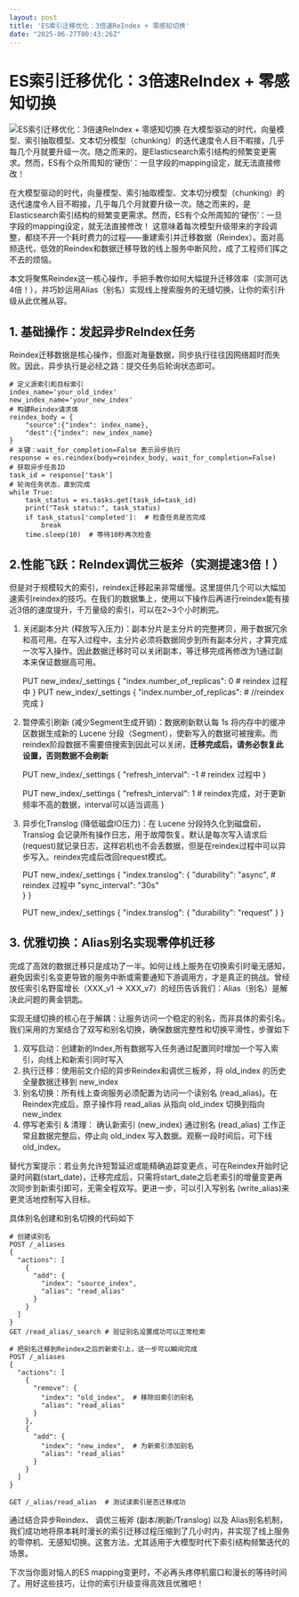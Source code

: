 ```yaml
---
layout: post
title: 'ES索引迁移优化：3倍速ReIndex + 零感知切换'
date: "2025-06-27T00:43:26Z"
---
```

ES索引迁移优化：3倍速ReIndex + 零感知切换
===========================

![ES索引迁移优化：3倍速ReIndex + 零感知切换](https://img2024.cnblogs.com/blog/1326688/202506/1326688-20250627074918131-1218960622.png) 在大模型驱动的时代，向量模型、索引抽取模型、文本切分模型（chunking）的迭代速度令人目不暇接，几乎每几个月就要升级一次。随之而来的，是Elasticsearch索引结构的频繁变更需求。然而，ES有个众所周知的‘硬伤’：一旦字段的mapping设定，就无法直接修改！

在大模型驱动的时代，向量模型、索引抽取模型、文本切分模型（chunking）的迭代速度令人目不暇接，几乎每几个月就要升级一次。随之而来的，是Elasticsearch索引结构的频繁变更需求。然而，ES有个众所周知的‘硬伤’：一旦字段的mapping设定，就无法直接修改！ 这意味着每次模型升级带来的字段调整，都绕不开一个耗时费力的过程——重建索引并迁移数据（Reindex）。面对高频迭代，低效的Reindex和数据迁移导致的线上服务中断风险，成了工程师们挥之不去的烦恼。

本文将聚焦Reindex这一核心操作，手把手教你如何大幅提升迁移效率（实测可达4倍！），并巧妙运用Alias（别名）实现线上搜索服务的无缝切换，让你的索引升级从此优雅从容。

1\. 基础操作：发起异步ReIndex任务
----------------------

Reindex迁移数据是核心操作，但面对海量数据，同步执行往往因网络超时而失败。因此，异步执行是必经之路：提交任务后轮询状态即可。

    # 定义源索引和目标索引
    index_name='your_old_index'
    new_index_name='your_new_index'
    # 构建Reindex请求体
    reindex_body = {
        "source":{"index": index_name},
        "dest":{"index": new_index_name}
    }
    # 关键：wait_for_completion=False 表示异步执行
    response = es.reindex(body=reindex_body, wait_for_completion=False)
    # 获取异步任务ID
    task_id = response['task']
    # 轮询任务状态，直到完成
    while True:
        task_status = es.tasks.get(task_id=task_id)
        print("Task status:", task_status)
        if task_status['completed']:  # 检查任务是否完成
            break
        time.sleep(10)  # 等待10秒再次检查
    

2.性能飞跃：ReIndex调优三板斧（实测提速3倍！）
----------------------------

但是对于规模较大的索引，reindex迁移起来非常缓慢。这里提供几个可以大幅加速索引reindex的技巧。在我们的数据集上，使用以下操作后再进行reindex能有接近3倍的速度提升，千万量级的索引，可以在2~3个小时刷完。

1.  关闭副本分片 (释放写入压力)：副本分片是主分片的完整拷贝，用于数据冗余和高可用。在写入过程中，主分片必须将数据同步到所有副本分片，才算完成一次写入操作。因此数据迁移时可以关闭副本，等迁移完成再修改为1通过副本来保证数据高可用。

    PUT new_index/_settings
    {
      "index.number_of_replicas": 0 # reindex 过程中
    }
    PUT new_index/_settings
    {
      "index.number_of_replicas": # //reindex 完成
    }
    

2.  暂停索引刷新 (减少Segment生成开销)：数据刷新默认每 1s 将内存中的缓冲区数据生成新的 Lucene 分段（Segment），使新写入的数据可被搜索。而reindex阶段数据不需要倍搜索到因此可以关闭，**迁移完成后，请务必恢复此设置，否则数据不会刷新**

    PUT new_index/_settings
    {
      "refresh_interval": -1 # reindex 过程中
    }
    
    PUT new_index/_settings
    {
      "refresh_interval": 1 # reindex完成，对于更新频率不高的数据，interval可以适当调高
    }
    

3.  异步化Translog (降低磁盘IO压力)：在 Lucene 分段持久化到磁盘前，Translog 会记录所有操作日志，用于故障恢复。默认是每次写入请求后(request)就记录日志，这样宕机也不会丢数据，但是在reindex过程中可以异步写入。reindex完成后改回request模式。

    PUT new_index/_settings
    {
      "index.translog": {
        "durability": "async",      # reindex 过程中
        "sync_interval": "30s"     
      }
    }
    
    PUT new_index/_settings
    {
      "index.translog": {
        "durability": "request"
      }
    }
    

3\. 优雅切换：Alias别名实现零停机迁移
-----------------------

完成了高效的数据迁移只是成功了一半。如何让线上服务在切换索引时毫无感知，避免因索引名变更导致的服务中断或需要通知下游调用方，才是真正的挑战。曾经放任索引名野蛮增长（XXX\_v1 -> XXX\_v7）的经历告诉我们：Alias（别名）是解决此问题的黄金钥匙。

实现无缝切换的核心在于解耦：让服务访问一个稳定的别名，而非具体的索引名。我们采用的方案结合了双写和别名切换，确保数据完整性和切换平滑性，步骤如下

1.  双写启动：创建新的Index,所有数据写入任务通过配置同时增加一个写入索引，向线上和新索引同时写入
2.  执行迁移：使用前文介绍的异步Reindex和调优三板斧，将 old\_index 的历史全量数据迁移到 new\_index
3.  别名切换：所有线上查询服务必须配置为访问一个读别名 (read\_alias)。在Reindex完成后，原子操作将 read\_alias 从指向 old\_index 切换到指向 new\_index
4.  停写老索引 & 清理： 确认新索引 (new\_index) 通过别名 (read\_alias) 工作正常且数据完整后，停止向 old\_index 写入数据。观察一段时间后，可下线 old\_index。

替代方案提示：若业务允许短暂延迟或能精确追踪变更点，可在Reindex开始时记录时间戳(start\_date)，迁移完成后，只需将start\_date之后老索引的增量变更再次同步到新索引即可，无需全程双写。更进一步，可以引入写别名 (write\_alias)来更灵活地控制写入目标。

具体别名创建和别名切换的代码如下

    # 创建读别名
    POST /_aliases
    {
      "actions": [
        {
          "add": {
            "index": "source_index",
            "alias": "read_alias"
          }
        }
      ]
    }
    GET /read_alias/_search # 验证别名设置成功可以正常检索
    
    # 把别名迁移到Reindex之后的新索引上，这一步可以瞬间完成
    POST /_aliases
    {
      "actions": [
        {
          "remove": {
            "index": "old_index",  # 移除旧索引的别名
            "alias": "read_alias"
          }
        },
        {
          "add": {
            "index": "new_index",  # 为新索引添加别名
            "alias": "read_alias"
          }
        }
      ]
    }
    
    GET /_alias/read_alias  # 测试读索引是否迁移成功
    

通过结合异步Reindex、 调优三板斧 (副本/刷新/Translog) 以及 Alias别名机制，我们成功地将原本耗时漫长的索引迁移过程压缩到了几小时内，并实现了线上服务的零停机、无感知切换。这套方法，尤其适用于大模型时代下索引结构频繁迭代的场景。

下次当你面对恼人的ES mapping变更时，不必再头疼停机窗口和漫长的等待时间了。用好这些技巧，让你的索引升级变得高效且优雅吧！